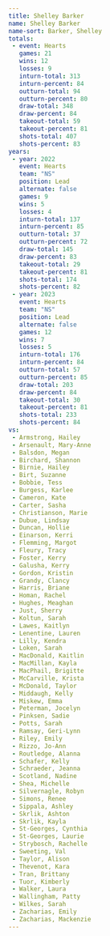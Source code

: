 ```yaml
---
title: Shelley Barker
name: Shelley Barker
name-sort: Barker, Shelley
totals:
 - event: Hearts
   games: 21
   wins: 12
   losses: 9
   inturn-total: 313
   inturn-percent: 84
   outturn-total: 94
   outturn-percent: 80
   draw-total: 348
   draw-percent: 84
   takeout-total: 59
   takeout-percent: 81
   shots-total: 407
   shots-percent: 83
years:
 - year: 2022
   event: Hearts
   team: "NS"
   position: Lead
   alternate: false
   games: 9
   wins: 5
   losses: 4
   inturn-total: 137
   inturn-percent: 85
   outturn-total: 37
   outturn-percent: 72
   draw-total: 145
   draw-percent: 83
   takeout-total: 29
   takeout-percent: 81
   shots-total: 174
   shots-percent: 82
 - year: 2023
   event: Hearts
   team: "NS"
   position: Lead
   alternate: false
   games: 12
   wins: 7
   losses: 5
   inturn-total: 176
   inturn-percent: 84
   outturn-total: 57
   outturn-percent: 85
   draw-total: 203
   draw-percent: 84
   takeout-total: 30
   takeout-percent: 81
   shots-total: 233
   shots-percent: 84
vs:
 - Armstrong, Hailey
 - Arsenault, Mary-Anne
 - Balsdon, Megan
 - Birchard, Shannon
 - Birnie, Hailey
 - Birt, Suzanne
 - Bobbie, Tess
 - Burgess, Karlee
 - Cameron, Kate
 - Carter, Sasha
 - Christianson, Marie
 - Dubue, Lindsay
 - Duncan, Hollie
 - Einarson, Kerri
 - Flemming, Margot
 - Fleury, Tracy
 - Foster, Kerry
 - Galusha, Kerry
 - Gordon, Kristin
 - Grandy, Clancy
 - Harris, Briane
 - Homan, Rachel
 - Hughes, Meaghan
 - Just, Sherry
 - Koltun, Sarah
 - Lawes, Kaitlyn
 - Lenentine, Lauren
 - Lilly, Kendra
 - Loken, Sarah
 - MacDonald, Kaitlin
 - MacMillan, Kayla
 - MacPhail, Brigitte
 - McCarville, Krista
 - McDonald, Taylor
 - Middaugh, Kelly
 - Miskew, Emma
 - Peterman, Jocelyn
 - Pinksen, Sadie
 - Potts, Sarah
 - Ramsay, Geri-Lynn
 - Riley, Emily
 - Rizzo, Jo-Ann
 - Routledge, Alanna
 - Schafer, Kelly
 - Schraeder, Jeanna
 - Scotland, Nadine
 - Shea, Michelle
 - Silvernagle, Robyn
 - Simons, Renee
 - Sippala, Ashley
 - Skrlik, Ashton
 - Skrlik, Kayla
 - St-Georges, Cynthia
 - St-Georges, Laurie
 - Strybosch, Rachelle
 - Sweeting, Val
 - Taylor, Alison
 - Thevenot, Kara
 - Tran, Brittany
 - Tuor, Kimberly
 - Walker, Laura
 - Wallingham, Patty
 - Wilkes, Sarah
 - Zacharias, Emily
 - Zacharias, Mackenzie
---
```

